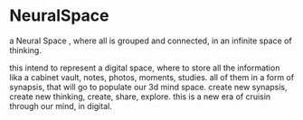 # NeuralSpace
a Neural Space , where all is grouped and connected, in an infinite space of thinking.

this intend to represent a digital space, where to store all the information lika a cabinet vault, notes, photos, moments, studies. 
all of them in a form of synapsis, that will go to populate our 3d mind space.
create new synapsis, create new thinking, create, share, explore. 
this is a new era of cruisin through our mind, in digital.
